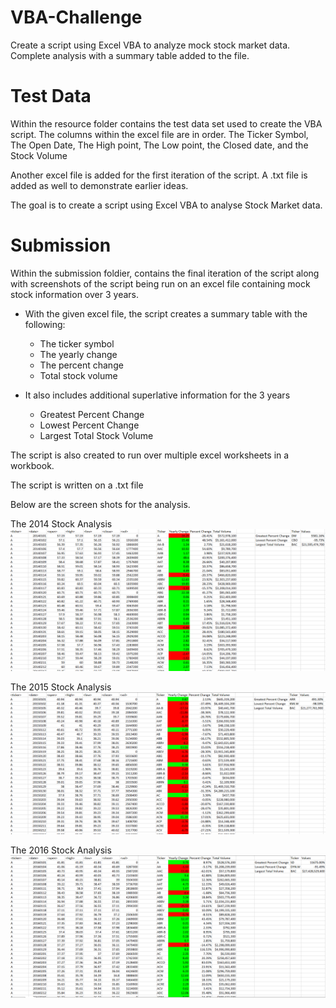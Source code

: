 # VBA-Challenge
Create a script using Excel VBA to analyze mock stock market data. Complete analysis with a summary table added to the file.

# Test Data

Within the resource folder contains the test data set used to create the VBA script.
The columns within the excel file are in order. The Ticker Symbol, The Open Date, The High point, The Low point, the Closed date, and the Stock Volume

Another excel file is added for the first iteration of the script. A .txt file is added as well to demonstrate earlier ideas.

The goal is to create a script using Excel VBA to analyse Stock Market data.

# Submission
Within the submission foldier, contains the final iteration of the script along with screenshots of the script being run on an excel file containing mock stock information over 3 years.

* With the given excel file, the script creates a summary table with the following:
  * The ticker symbol
  * The yearly change
  * The percent change
  * Total stock volume

* It also includes additional superlative information for the 3 years
  * Greatest Percent Change
  * Lowest Percent Change
  * Largest Total Stock Volume

The script is also created to run over multiple excel worksheets in a workbook.

The script is written on a .txt file

Below are the screen shots for the analysis.

The 2014 Stock Analysis
![2014 Stock Image](Submission/2014_stock.png)

The 2015 Stock Analysis
![2015 Stock Image](Submission/2015_stock.png)

The 2016 Stock Analysis
![2016 Stock Image](Submission/2016_stock.png)
